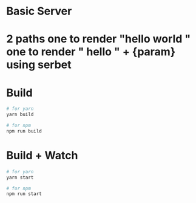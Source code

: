 # Basic Server

# 2 paths one to render "hello world " one to render " hello " + {param} using serbet 


# Build

```bash
# for yarn
yarn build

# for npm
npm run build
```

# Build + Watch

```bash
# for yarn
yarn start

# for npm
npm run start
```

